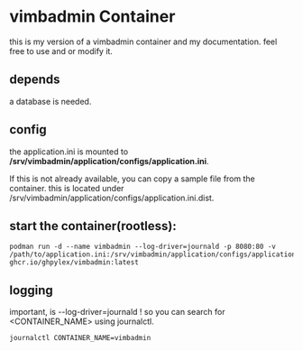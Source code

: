 # vimbadmin Container

this is my version of a vimbadmin container and my documentation.
feel free to use and or modify it.

## depends

a database is needed.

## config

the application.ini is mounted to **/srv/vimbadmin/application/configs/application.ini**.

If this is not already available, you can copy a sample file from the container. this is located under /srv/vimbadmin/application/configs/application.ini.dist.

## start the container(rootless):

```
podman run -d --name vimbadmin --log-driver=journald -p 8080:80 -v /path/to/application.ini:/srv/vimbadmin/application/configs/application.ini ghcr.io/ghpylex/vimbadmin:latest
```

## logging

important, is --log-driver=journald !
so you can search for <CONTAINER_NAME> using journalctl.
```
journalctl CONTAINER_NAME=vimbadmin
```
